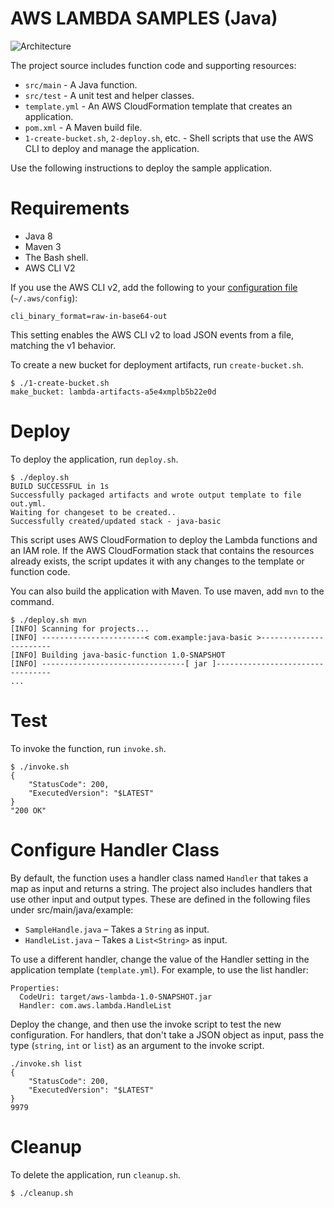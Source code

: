 # AWS LAMBDA SAMPLES (Java)

![Architecture](https://github.com/sharmar0790/archietecture-images/blob/main/sample-java-basic.png)

The project source includes function code and supporting resources:
- `src/main` - A Java function.
- `src/test` - A unit test and helper classes.
- `template.yml` - An AWS CloudFormation template that creates an application.
- `pom.xml` - A Maven build file.
- `1-create-bucket.sh`, `2-deploy.sh`, etc. - Shell scripts that use the AWS CLI to deploy and manage the application.

Use the following instructions to deploy the sample application.

# Requirements
- Java 8
- Maven 3
- The Bash shell. 
- AWS CLI V2

If you use the AWS CLI v2, add the following to your [configuration file](https://docs.aws.amazon.com/cli/latest/userguide/cli-configure-files.html) (`~/.aws/config`):

```
cli_binary_format=raw-in-base64-out
```

This setting enables the AWS CLI v2 to load JSON events from a file, matching the v1 behavior.

To create a new bucket for deployment artifacts, run `create-bucket.sh`.

    $ ./1-create-bucket.sh
    make_bucket: lambda-artifacts-a5e4xmplb5b22e0d

# Deploy
To deploy the application, run `deploy.sh`.

    $ ./deploy.sh
    BUILD SUCCESSFUL in 1s
    Successfully packaged artifacts and wrote output template to file out.yml.
    Waiting for changeset to be created..
    Successfully created/updated stack - java-basic

This script uses AWS CloudFormation to deploy the Lambda functions and an IAM role. If the AWS CloudFormation stack that contains the resources already exists, the script updates it with any changes to the template or function code.

You can also build the application with Maven. To use maven, add `mvn` to the command.

    $ ./deploy.sh mvn
    [INFO] Scanning for projects...
    [INFO] -----------------------< com.example:java-basic >-----------------------
    [INFO] Building java-basic-function 1.0-SNAPSHOT
    [INFO] --------------------------------[ jar ]---------------------------------
    ...

# Test
To invoke the function, run `invoke.sh`.

    $ ./invoke.sh
    {
        "StatusCode": 200,
        "ExecutedVersion": "$LATEST"
    }
    "200 OK"

# Configure Handler Class

By default, the function uses a handler class named `Handler` that takes a map as input and returns a string. The project also includes handlers that use other input and output types. These are defined in the following files under src/main/java/example:

- `SampleHandle.java` – Takes a `String` as input.
- `HandleList.java` – Takes a `List<String>` as input.

To use a different handler, change the value of the Handler setting in the application template (`template.yml`). For example, to use the list handler:

    Properties:
      CodeUri: target/aws-lambda-1.0-SNAPSHOT.jar
      Handler: com.aws.lambda.HandleList

Deploy the change, and then use the invoke script to test the new configuration. For handlers, that don't take a JSON object as input, pass the type (`string`, `int` or `list`) as an argument to the invoke script.

    ./invoke.sh list
    {
        "StatusCode": 200,
        "ExecutedVersion": "$LATEST"
    }
    9979

# Cleanup
To delete the application, run `cleanup.sh`.

    $ ./cleanup.sh
